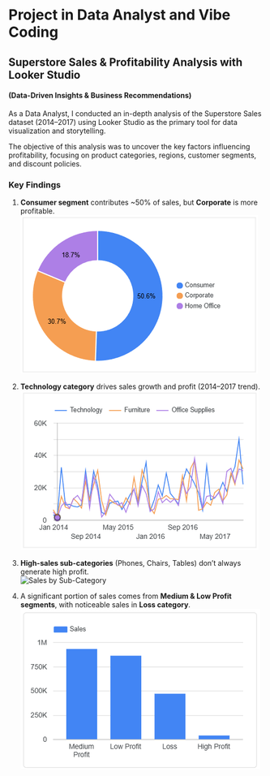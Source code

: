 # Project in Data Analyst and Vibe Coding

## Superstore Sales & Profitability Analysis with Looker Studio
#### (Data-Driven Insights & Business Recommendations)
As a Data Analyst, I conducted an in-depth analysis of the Superstore Sales dataset (2014–2017) using Looker Studio as the primary tool for data visualization and storytelling.

The objective of this analysis was to uncover the key factors influencing profitability, focusing on product categories, regions, customer segments, and discount policies.

### Key Findings
1. **Consumer segment** contributes ~50% of sales, but **Corporate** is more profitable.  
   ![Segment by Sales](images/segment_by_sales.png)  

2. **Technology category** drives sales growth and profit (2014–2017 trend).  
   ![Sales over Time by Category](images/sales_over_time_by_category.png)  

3. **High-sales sub-categories** (Phones, Chairs, Tables) don’t always generate high profit.  
   ![Sales by Sub-Category](images/sales_by_subcategory.png)  

4. A significant portion of sales comes from **Medium & Low Profit segments**, with noticeable sales in **Loss category**.  
   ![Sales by Profit Segment](images/sales_by_profit_segment.png)  
